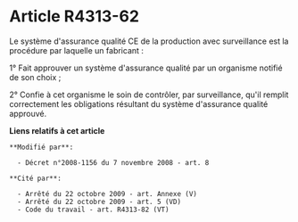 # Article R4313-62

Le système d'assurance qualité CE de la production avec surveillance est la procédure par laquelle un fabricant : 

1° Fait approuver un système d'assurance qualité par un organisme notifié de son choix ; 

2° Confie à cet organisme le soin de contrôler, par surveillance, qu'il remplit correctement les obligations résultant du
système d'assurance qualité approuvé.

**Liens relatifs à cet article**

	**Modifié par**:

	  - Décret n°2008-1156 du 7 novembre 2008 - art. 8

	**Cité par**:

	  - Arrêté du 22 octobre 2009 - art. Annexe (V)
	  - Arrêté du 22 octobre 2009 - art. 5 (VD)
	  - Code du travail - art. R4313-82 (VT)
